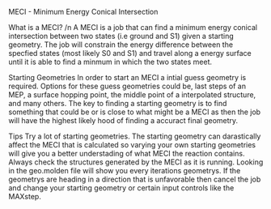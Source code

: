 MECI - Minimum Energy Conical Intersection

What is a MECI? /n
  A MECI is a job that can find a minimum energy conical intersection between two states (i.e ground and S1) given a starting geometry. The job will constrain the energy difference between the specfied states (most likely S0 and S1) and travel along a energy surface until it is able to find a minmum in which the two states meet. 

Starting Geometries
  In order to start an MECI a intial guess geometry is required. Options for these guess geometries could be, last steps of an MEP, a surface hopping point, the middle point of a interpolated structure, and many others. The key to finding a starting geometry is to find something that could be or is close to what might be a MECI as then the job will have the highest likely hood of finding a accuract final geometry. 

Tips
  Try a lot of starting geometries. The starting geometry can darastically affect the MECI that is calculated so varying your own starting geometries will give you a better understading of what MECI the reaction contains. 
  Always check the structures generated by the MECI as it is running. Looking in the geo.molden file will show you every iterations geometrys. If the geometrys are heading in a direction that is unfavorable then cancel the job and change your starting geometry or certain input controls like the MAXstep. 
